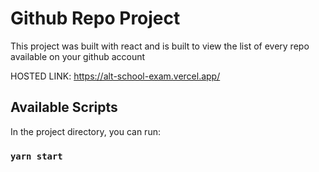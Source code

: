 # Github Repo Project 

This project was built with react and is built to view the list of every repo available on your github account

HOSTED LINK: https://alt-school-exam.vercel.app/

## Available Scripts

In the project directory, you can run:

### `yarn start`
